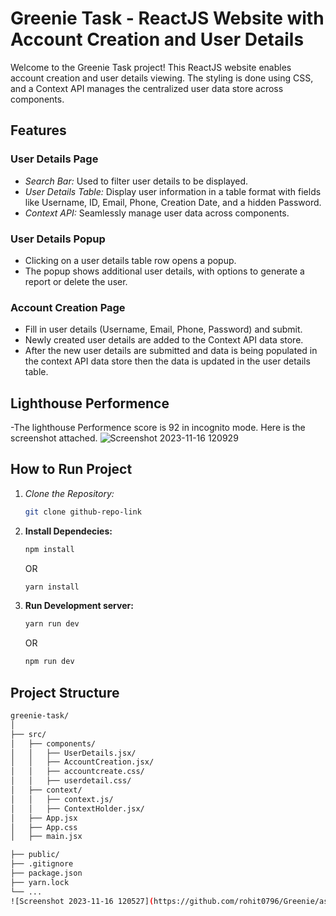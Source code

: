 # Greenie Task - ReactJS Website with Account Creation and User Details

Welcome to the Greenie Task project! This ReactJS website enables account creation and user details viewing. The styling is done using CSS, and a Context API manages the centralized user data store across components.

## Features

### User Details Page

- *Search Bar:* Used to filter user details to be displayed.
- *User Details Table:* Display user information in a table format with fields like Username, ID, Email, Phone, Creation Date, and a hidden Password.
- *Context API:* Seamlessly manage user data across components.

### User Details Popup


- Clicking on a user details table row opens a popup.
- The popup shows additional user details, with options to generate a report or delete the user.

### Account Creation Page

- Fill in user details (Username, Email, Phone, Password) and submit.
- Newly created user details are added to the Context API data store.
- After the new user details are submitted and data is being populated in the context API data store then the data is updated in the user details table.
## Lighthouse Performence
-The lighthouse Performence score is 92 in incognito mode. Here is the screenshot attached.
![Screenshot 2023-11-16 120929](https://github.com/rohit0796/Greenie/assets/91247476/db29087a-e2d8-4a70-8060-149f4defe648)

## How to Run Project

1. *Clone the Repository:*
   ```bash
   git clone github-repo-link
2. **Install Dependecies:**
   ```bash
   npm install
   ```
   OR
   ```bash
   yarn install
   ```
3. **Run Development server:**
   ```bash
   yarn run dev
   ```
   OR
   ```bash
   npm run dev
   ```

## Project Structure
```bash
greenie-task/
│
├── src/
│   ├── components/
│   │   ├── UserDetails.jsx/
│   │   ├── AccountCreation.jsx/
│   │   ├── accountcreate.css/
│   │   ├── userdetail.css/
│   ├── context/
│   │   ├── context.js/
│   │   ├── ContextHolder.jsx/
│   ├── App.jsx
│   ├── App.css
│   ├── main.jsx

├── public/
├── .gitignore
├── package.json
├── yarn.lock
└── ...
![Screenshot 2023-11-16 120527](https://github.com/rohit0796/Greenie/assets/91247476/85d67e6b-eb22-4293-8093-aef57e1fe9dc)
